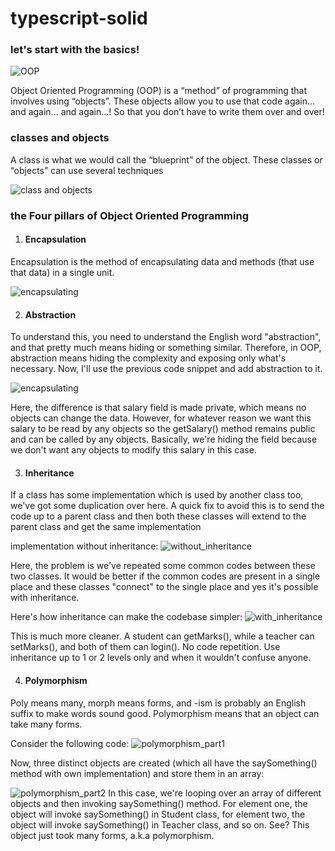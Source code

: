 # typescript-solid

### let's start with the basics!

![OOP](images/oop.jpeg)

Object Oriented Programming (OOP) is a “method” of programming that involves using “objects”. These objects allow you to use that code again… and again… and again…! So that you don’t have to write them over and over!

### classes and objects
A class is what we would call the “blueprint” of the object. These classes or “objects” can use several techniques

![class and objects](Images/classes_and_objects.png)

### the Four pillars of Object Oriented Programming

1) #### Encapsulation
Encapsulation is the method of encapsulating data and methods (that use that data) in a single unit.

![encapsulating](images/encapsulation.png)

2) #### Abstraction
To understand this, you need to understand the English word "abstraction", and that pretty much means hiding or something similar. Therefore, in OOP, abstraction means hiding the complexity and exposing only what's necessary. Now, I'll use the previous code snippet and add abstraction to it.

![encapsulating](images/abstraction.png)

Here, the difference is that salary field is made private, which means no objects can change the data. However, for whatever reason we want this salary to be read by any objects so the getSalary() method remains public and can be called by any objects. Basically, we're hiding the field because we don't want any objects to modify this salary in this case.

3) #### Inheritance
If a class has some implementation which is used by another class too, we've got some duplication over here. A quick fix to avoid this is to send the code up to a parent class and then both these classes will extend to the parent class and get the same implementation

implementation without inheritance:
![without_inheritance](images/without_inheritance.png)

Here, the problem is we've repeated some common codes between these two classes. It would be better if the common codes are present in a single place and these classes "connect" to the single place and yes it's possible with inheritance.

Here's how inheritance can make the codebase simpler:
![with_inheritance](images/with_inheritance.png)

This is much more cleaner. A student can getMarks(), while a teacher can setMarks(), and both of them can login(). No code repetition.
Use inheritance up to 1 or 2 levels only and when it wouldn't confuse anyone.

4) #### Polymorphism
Poly means many, morph means forms, and -ism is probably an English suffix to make words sound good. Polymorphism means that an object can take many forms.

Consider the following code:
![polymorphism_part1](images/polymorphism_part1.png)

Now, three distinct objects are created (which all have the saySomething() method with own implementation) and store them in an array:

![polymorphism_part2](images/polymorphism_part2.png)
In this case, we're looping over an array of different objects and then invoking saySomething() method. For element one, the object will invoke saySomething() in Student class, for element two, the object will invoke saySomething() in Teacher class, and so on. See? This object just took many forms, a.k.a polymorphism.
